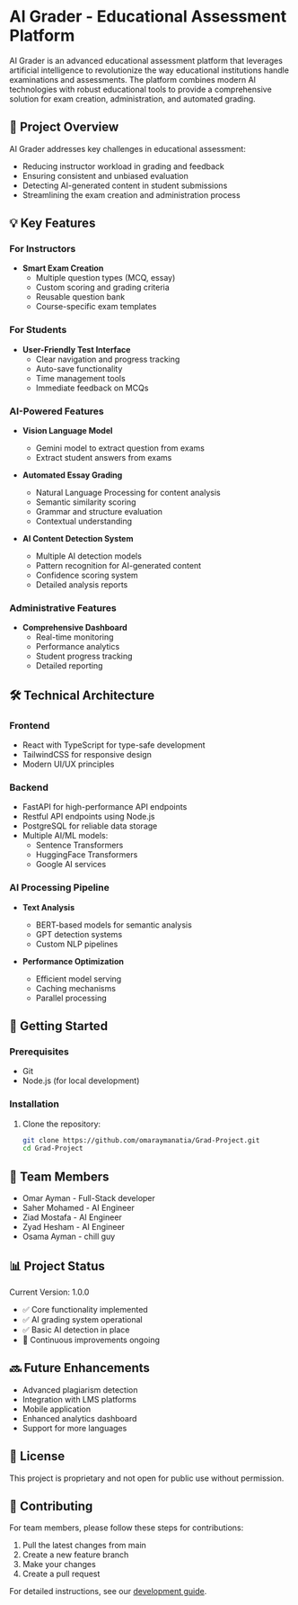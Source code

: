 # AI Grader - Educational Assessment Platform

AI Grader is an advanced educational assessment platform that leverages artificial intelligence to revolutionize the way educational institutions handle examinations and assessments. The platform combines modern AI technologies with robust educational tools to provide a comprehensive solution for exam creation, administration, and automated grading.

## 🎯 Project Overview

AI Grader addresses key challenges in educational assessment:

- Reducing instructor workload in grading and feedback
- Ensuring consistent and unbiased evaluation
- Detecting AI-generated content in student submissions
- Streamlining the exam creation and administration process

## 💡 Key Features

### For Instructors

- **Smart Exam Creation**
  - Multiple question types (MCQ, essay)
  - Custom scoring and grading criteria
  - Reusable question bank
  - Course-specific exam templates

### For Students

- **User-Friendly Test Interface**
  - Clear navigation and progress tracking
  - Auto-save functionality
  - Time management tools
  - Immediate feedback on MCQs

### AI-Powered Features

- **Vision Language Model**
  - Gemini model to extract question from exams
  - Extract student answers from exams

- **Automated Essay Grading**
  - Natural Language Processing for content analysis
  - Semantic similarity scoring
  - Grammar and structure evaluation
  - Contextual understanding

- **AI Content Detection System**
  - Multiple AI detection models
  - Pattern recognition for AI-generated content
  - Confidence scoring system
  - Detailed analysis reports

### Administrative Features

- **Comprehensive Dashboard**
  - Real-time monitoring
  - Performance analytics
  - Student progress tracking
  - Detailed reporting

## 🛠️ Technical Architecture

### Frontend

- React with TypeScript for type-safe development
- TailwindCSS for responsive design
- Modern UI/UX principles

### Backend

- FastAPI for high-performance API endpoints
- Restful API endpoints using Node.js
- PostgreSQL for reliable data storage
- Multiple AI/ML models:
  - Sentence Transformers
  - HuggingFace Transformers
  - Google AI services

### AI Processing Pipeline

- **Text Analysis**
  - BERT-based models for semantic analysis
  - GPT detection systems
  - Custom NLP pipelines

- **Performance Optimization**
  - Efficient model serving
  - Caching mechanisms
  - Parallel processing

## 🚀 Getting Started

### Prerequisites

- Git
- Node.js (for local development)

### Installation

1. Clone the repository:

   ```bash
   git clone https://github.com/omaraymanatia/Grad-Project.git
   cd Grad-Project
   ```

## 👥 Team Members

- Omar Ayman - Full-Stack developer
- Saher Mohamed - AI Engineer
- Ziad Mostafa - AI Engineer
- Zyad Hesham - AI Engineer
- Osama Ayman - chill guy

## 📊 Project Status

Current Version: 1.0.0

- ✅ Core functionality implemented
- ✅ AI grading system operational
- ✅ Basic AI detection in place
- 🔄 Continuous improvements ongoing

## 🔜 Future Enhancements

- Advanced plagiarism detection
- Integration with LMS platforms
- Mobile application
- Enhanced analytics dashboard
- Support for more languages

## 📝 License

This project is proprietary and not open for public use without permission.

## 🤝 Contributing

For team members, please follow these steps for contributions:

1. Pull the latest changes from main
2. Create a new feature branch
3. Make your changes
4. Create a pull request

For detailed instructions, see our [development guide](/For%20developers/help.txt).
